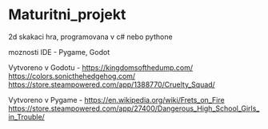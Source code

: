 # Maturitni_projekt

2d skakaci hra, programovana v c# nebo pythone

moznosti IDE - Pygame, Godot

Vytvoreno v Godotu -
  https://kingdomsofthedump.com/
  https://colors.sonicthehedgehog.com/
  https://store.steampowered.com/app/1388770/Cruelty_Squad/
 
Vytvoreno v Pygame -
  https://en.wikipedia.org/wiki/Frets_on_Fire
  https://store.steampowered.com/app/27400/Dangerous_High_School_Girls_in_Trouble/

